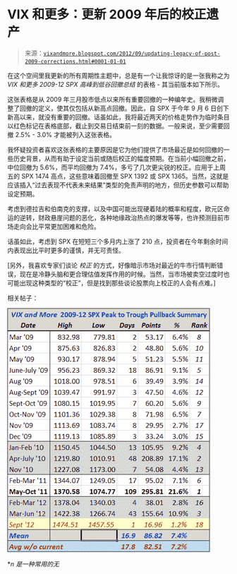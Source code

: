 <!--yml

类别：未分类

日期：2024-05-18 16:25:03

-->

# VIX 和更多：更新 2009 年后的校正遗产

> 来源：[`vixandmore.blogspot.com/2012/09/updating-legacy-of-post-2009-corrections.html#0001-01-01`](http://vixandmore.blogspot.com/2012/09/updating-legacy-of-post-2009-corrections.html#0001-01-01)

在这个空间里我更新的所有周期性主题中，总是有一个让我惊讶的是一张我称之为 *VIX 和更多 2009-12 SPX 高峰到低谷回撤总结* 的表格 - 其当前版本如下所示。

这张表格是从 2009 年三月股市低点以来所有重要回撤的一种编年史。我稍微调整了回撤的定义，使其仅包括从新高点回撤。因此，自 SPX 于今年 9 月 6 日创下新高以来，就没有重要的回撤。话虽如此，我将最近两天的价格走势作为临时条目以红色标记在表格底部，截止到交易日结束前一刻的数据。一般来说，至少需要回撤 2.5% - 3.0% 才能被列入这张表格。

我怀疑投资者喜欢这张表格的主要原因是它为他们提供了市场最近是如何回撤的一些历史背景，从而有助于设定当前或随后校正的幅度预期。在当前小幅回撤之前，中位回撤为 5.6%，而平均回撤为 7.4%，多亏了几次更尖锐的校正。应用于上周五的 SPX 1474 高点，这些意味着回撤至 SPX 1392 或 SPX 1365。当然，这就是应该插入“过去表现不代表未来结果”类型的免责声明的地方，但历史参数可以帮助设定预期。

考虑到德拉吉和伯南克的支撑，以及中国可能出现硬着陆的概率和程度，欧元区命运的逆转，财政悬崖问题的恶化，各种地缘政治热点的爆发等等，也许预测目前市场走向会比平常更加困难和危险。

话虽如此，考虑到 SPX 在短短三个多月内上涨了 210 点，投资者在今年剩余时间内表现出比平时更多的谨慎，并无可责怪。

[另外，我喜欢专家们谈论 *校正* 的方式，好像暗示市场对最近的牛市行情判断错误，现在是冷静头脑和更合理估值发挥作用的时候。当然，当市场被卖空过度时也可能出现这种类型的“校正”，但是找到那些谈论股票向上校正的人会有点难。]

相关帖子：

***![](img/7c2c25fdbc766e00ffaeb9d5583c1856.png)***

***n 是一种常用的*无*
